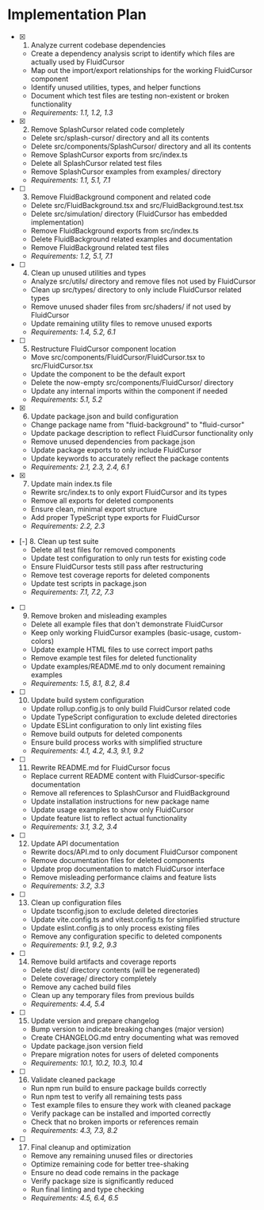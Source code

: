 # Implementation Plan

- [x] 1. Analyze current codebase dependencies
  - Create a dependency analysis script to identify which files are actually used by FluidCursor
  - Map out the import/export relationships for the working FluidCursor component
  - Identify unused utilities, types, and helper functions
  - Document which test files are testing non-existent or broken functionality
  - _Requirements: 1.1, 1.2, 1.3_

- [x] 2. Remove SplashCursor related code completely
  - Delete src/splash-cursor/ directory and all its contents
  - Delete src/components/SplashCursor/ directory and all its contents
  - Remove SplashCursor exports from src/index.ts
  - Delete all SplashCursor related test files
  - Remove SplashCursor examples from examples/ directory
  - _Requirements: 1.1, 5.1, 7.1_

- [ ] 3. Remove FluidBackground component and related code
  - Delete src/FluidBackground.tsx and src/FluidBackground.test.tsx
  - Delete src/simulation/ directory (FluidCursor has embedded implementation)
  - Remove FluidBackground exports from src/index.ts
  - Delete FluidBackground related examples and documentation
  - Remove FluidBackground related test files
  - _Requirements: 1.2, 5.1, 7.1_

- [ ] 4. Clean up unused utilities and types
  - Analyze src/utils/ directory and remove files not used by FluidCursor
  - Clean up src/types/ directory to only include FluidCursor related types
  - Remove unused shader files from src/shaders/ if not used by FluidCursor
  - Update remaining utility files to remove unused exports
  - _Requirements: 1.4, 5.2, 6.1_

- [ ] 5. Restructure FluidCursor component location
  - Move src/components/FluidCursor/FluidCursor.tsx to src/FluidCursor.tsx
  - Update the component to be the default export
  - Delete the now-empty src/components/FluidCursor/ directory
  - Update any internal imports within the component if needed
  - _Requirements: 5.1, 5.2_

- [x] 6. Update package.json and build configuration
  - Change package name from "fluid-background" to "fluid-cursor"
  - Update package description to reflect FluidCursor functionality only
  - Remove unused dependencies from package.json
  - Update package exports to only include FluidCursor
  - Update keywords to accurately reflect the package contents
  - _Requirements: 2.1, 2.3, 2.4, 6.1_

- [x] 7. Update main index.ts file
  - Rewrite src/index.ts to only export FluidCursor and its types
  - Remove all exports for deleted components
  - Ensure clean, minimal export structure
  - Add proper TypeScript type exports for FluidCursor
  - _Requirements: 2.2, 2.3_

- [-] 8. Clean up test suite
  - Delete all test files for removed components
  - Update test configuration to only run tests for existing code
  - Ensure FluidCursor tests still pass after restructuring
  - Remove test coverage reports for deleted components
  - Update test scripts in package.json
  - _Requirements: 7.1, 7.2, 7.3_

- [ ] 9. Remove broken and misleading examples
  - Delete all example files that don't demonstrate FluidCursor
  - Keep only working FluidCursor examples (basic-usage, custom-colors)
  - Update example HTML files to use correct import paths
  - Remove example test files for deleted functionality
  - Update examples/README.md to only document remaining examples
  - _Requirements: 1.5, 8.1, 8.2, 8.4_

- [ ] 10. Update build system configuration
  - Update rollup.config.js to only build FluidCursor related code
  - Update TypeScript configuration to exclude deleted directories
  - Update ESLint configuration to only lint existing files
  - Remove build outputs for deleted components
  - Ensure build process works with simplified structure
  - _Requirements: 4.1, 4.2, 4.3, 9.1, 9.2_

- [ ] 11. Rewrite README.md for FluidCursor focus
  - Replace current README content with FluidCursor-specific documentation
  - Remove all references to SplashCursor and FluidBackground
  - Update installation instructions for new package name
  - Update usage examples to show only FluidCursor
  - Update feature list to reflect actual functionality
  - _Requirements: 3.1, 3.2, 3.4_

- [ ] 12. Update API documentation
  - Rewrite docs/API.md to only document FluidCursor component
  - Remove documentation files for deleted components
  - Update prop documentation to match FluidCursor interface
  - Remove misleading performance claims and feature lists
  - _Requirements: 3.2, 3.3_

- [ ] 13. Clean up configuration files
  - Update tsconfig.json to exclude deleted directories
  - Update vite.config.ts and vitest.config.ts for simplified structure
  - Update eslint.config.js to only process existing files
  - Remove any configuration specific to deleted components
  - _Requirements: 9.1, 9.2, 9.3_

- [ ] 14. Remove build artifacts and coverage reports
  - Delete dist/ directory contents (will be regenerated)
  - Delete coverage/ directory completely
  - Remove any cached build files
  - Clean up any temporary files from previous builds
  - _Requirements: 4.4, 5.4_

- [ ] 15. Update version and prepare changelog
  - Bump version to indicate breaking changes (major version)
  - Create CHANGELOG.md entry documenting what was removed
  - Update package.json version field
  - Prepare migration notes for users of deleted components
  - _Requirements: 10.1, 10.2, 10.3, 10.4_

- [ ] 16. Validate cleaned package
  - Run npm run build to ensure package builds correctly
  - Run npm test to verify all remaining tests pass
  - Test example files to ensure they work with cleaned package
  - Verify package can be installed and imported correctly
  - Check that no broken imports or references remain
  - _Requirements: 4.3, 7.3, 8.2_

- [ ] 17. Final cleanup and optimization
  - Remove any remaining unused files or directories
  - Optimize remaining code for better tree-shaking
  - Ensure no dead code remains in the package
  - Verify package size is significantly reduced
  - Run final linting and type checking
  - _Requirements: 4.5, 6.4, 6.5_